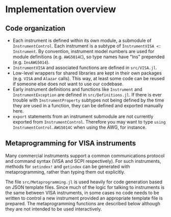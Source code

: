 # Implementation overview

## Code organization

- Each instrument is defined within its own module, a submodule of `InstrumentControl`.
Each instrument is a subtype of `InstrumentVISA <: Instrument`. By convention,
instrument model numbers are used for module definitions
(e.g. `AWG5014C`), so type names have "Ins" prepended (e.g. `InsAWG5014`).
- `InstrumentVISA` and associated functions are defined in `src/VISA.jl`.
- Low-level wrappers for shared libraries are kept in their own packages
(e.g. `VISA` and `Alazar` calls). This way, at least some code can be reused if
someone else does not want to use our codebase.
- Early instrument definitions and functions like `Instrument` and
`InstrumentException` are defined in `src/Definitions.jl`. If there is ever
trouble with `InstrumentProperty` subtypes not being defined by the time they
are used in a function, they can be defined and exported manually here.
- `export` statements from an instrument submodule are not currently exported
from `InstrumentControl`. Therefore you may want to type `using InstrumentControl.AWG5014C`
when using the AWG, for instance.

## Metaprogramming for VISA instruments

Many commercial instruments support a common communications protocol and command
syntax (VISA and SCPI respectively). For such instruments, methods for
`setindex!` and `getindex` can be generated with metaprogramming, rather than
typing them out explicitly.

The file `src/Metaprogramming.jl` is used heavily for code generation based
on JSON template files. Since much of the logic for talking to instruments is
the same between VISA instruments, in some cases no code needs to be written
to control a new instrument provided an appropriate template file is prepared.
The metaprogramming functions are described below although they are not intended
to be used interactively.
<!--
```@docs
    insjson
    generate_all
    generate_instruments
    generate_properties
    generate_handlers
    generate_configure
    generate_inspect
``` -->
